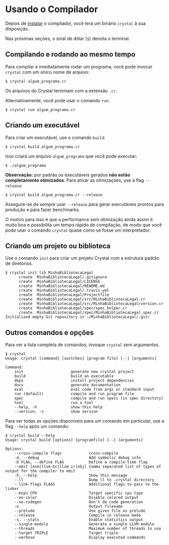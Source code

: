 # Usando o Compilador

Depois de [instalar](../installation/README.md) o compilador, você terá um binário `crystal` à sua disposição.

Nas próximas seções, o sinal de dólar (`$`) denota o terminal.

## Compilando e rodando ao mesmo tempo

Para compilar e imediatamente rodar um programa, você pode invocar `crystal` com um único nome de arquivo:

```
$ crystal algum_programa.cr
```

Os arquivos do Crystal terminam com a extensão `.cr`.

Alternativamente, você pode usar o comando `run`:

```
$ crystal run algum_programa.cr
```

## Criando um executável

Para criar um executável, use o comando `build`:

```
$ crystal build algum_programa.cr
```

Isso criará um arquivo `algum_programa` que você pode executar:

```
$ ./algum_programa
```

**Observação:** por padrão os executáveis gerados **não estão completamente otimizados**. Para ativar as otimizações, use a flag `--release`:

```
$ crystal build algum_programa.cr --release
```

Assegure-se de sempre usar `--release` para gerar executáveis prontos para produção e para fazer benchmarks.

O motivo para isso é que a performance sem otimização ainda assim é muito boa e possibilita um tempo rápido de compilação, de modo que você pode usar o comando `crystal` quase como se fosse um interpretador.

## Criando um projeto ou biblioteca

Use o comando `init` para criar um projeto Crystal com a estrutura padrão de diretórios.

```
$ crystal init lib MinhaBibliotecaLegal
      create  MinhaBibliotecaLegal/.gitignore
      create  MinhaBibliotecaLegal/LICENSE
      create  MinhaBibliotecaLegal/README.md
      create  MinhaBibliotecaLegal/.travis.yml
      create  MinhaBibliotecaLegal/Projectfile
      create  MinhaBibliotecaLegal/src/MinhaBibliotecaLegal.cr
      create  MinhaBibliotecaLegal/src/MinhaBibliotecaLegal/version.cr
      create  MinhaBibliotecaLegal/spec/spec_helper.cr
      create  MinhaBibliotecaLegal/spec/MinhaBibliotecaLegal_spec.cr
Initialized empty Git repository in ~/MinhaBibliotecaLegal/.git/
```

## Outros comandos e opções

Para ver a lista completa de comandos, invoque `crystal` sem argumentos.

```
$ crystal
Usage: crystal [command] [switches] [program file] [--] [arguments]

Command:
    init                     generate new crystal project
    build                    build an executable
    deps                     install project dependencies
    docs                     generate documentation
    eval                     eval code from args or standard input
    run (default)            compile and run program file
    spec                     compile and run specs (in spec directory)
    tool                     run a tool
    --help, -h               show this help
    --version, -v            show version
```

Para ver todas as opções disponíveis para um comando em particular, use a flag `--help` após um comando:

```
$ crystal build --help
Usage: crystal build [options] [programfile] [--] [arguments]

Options:
    --cross-compile flags            cross-compile
    -d, --debug                      Add symbolic debug info
    -D FLAG, --define FLAG           Define a compile-time flag
    --emit [asm|llvm-bc|llvm-ir|obj] Comma separated list of types of output for the compiler to emit
    -h, --help                       Show this message
    --ll                             Dump ll to .crystal directory
    --link-flags FLAGS               Additional flags to pass to the linker
    --mcpu CPU                       Target specific cpu type
    --no-color                       Disable colored output
    --no-codegen                     Don't do code generation
    -o                               Output filename
    --prelude                        Use given file as prelude
    --release                        Compile in release mode
    -s, --stats                      Enable statistics output
    --single-module                  Generate a single LLVM module
    --threads                        Maximum number of threads to use
    --target TRIPLE                  Target triple
    --verbose                        Display executed commands
```
